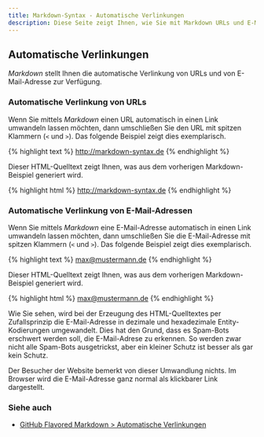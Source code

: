 ```yaml
---
title: Markdown-Syntax - Automatische Verlinkungen
description: Diese Seite zeigt Ihnen, wie Sie mit Markdown URLs und E-Mail-Adressen automatisch verlinken lassen.
---
```


## Automatische Verlinkungen

*Markdown* stellt Ihnen die automatische Verlinkung von URLs und von E-Mail-Adresse zur Verfügung.

### Automatische Verlinkung von URLs

Wenn Sie mittels *Markdown* einen URL automatisch in einen Link umwandeln lassen möchten, dann umschließen Sie den URL mit spitzen Klammern (`<` und `>`). Das folgende Beispiel zeigt dies exemplarisch.

{% highlight text %}
<http://markdown-syntax.de>
{% endhighlight %}

Dieser HTML-Quelltext zeigt Ihnen, was aus dem vorherigen Markdown-Beispiel generiert wird.

{% highlight html %}
<a href="http://markdown-syntax.de">http://markdown-syntax.de</a>
{% endhighlight %}

### Automatische Verlinkung von E-Mail-Adressen

Wenn Sie mittels *Markdown* eine E-Mail-Adresse automatisch in einen Link umwandeln lassen möchten, dann umschließen Sie die E-Mail-Adresse mit spitzen Klammern (`<` und `>`). Das folgende Beispiel zeigt dies exemplarisch.

{% highlight text %}
<max@mustermann.de>
{% endhighlight %}

Dieser HTML-Quelltext zeigt Ihnen, was aus dem vorherigen Markdown-Beispiel generiert wird.

{% highlight html %}
<a href="&#109;&#x61;&#x69;&#108;&#x74;&#111;:&#x6D;&#x61;&#x78;&#64;&#109;u&#x73;&#x74;&#101;&#x72;&#109;&#x61;&#x6E;&#x6E;&#46;&#100;&#x65;">&#x6D;&#x61;&#x78;&#64;&#109;u&#x73;&#x74;&#101;&#x72;&#109;&#x61;&#x6E;&#x6E;&#46;&#100;&#x65;</a>
{% endhighlight %}

Wie Sie sehen, wird bei der Erzeugung des HTML-Quelltextes per Zufallsprinzip die E-Mail-Adresse in dezimale und hexadezimale Entity-Kodierungen umgewandelt. Dies hat den Grund, dass es Spam-Bots erschwert werden soll, die E-Mail-Adrese zu erkennen. So werden zwar nicht alle Spam-Bots ausgetrickst, aber ein kleiner Schutz ist besser als gar kein Schutz.

Der Besucher der Website bemerkt von dieser Umwandlung nichts. Im Browser wird die E-Mail-Adresse ganz normal als klickbarer Link 
dargestellt.

### Siehe auch

* [GitHub Flavored Markdown > Automatische Verlinkungen](/Syntax-GFM/Automatische-Verlinkungen/)

